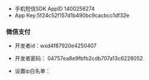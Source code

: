 * 手机短信SDK AppID 1400258274
* App Key:5f24c52f157d1b490bc9cacbcc1df32e



### 微信支付

* 开发者id：wxd4f87920e4250407
* 开发者密码： 04757ea8e9fbfb2cdb707a13c6228052

* 设置ip白名单：